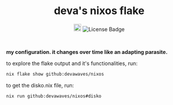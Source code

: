 <h1 align="center">deva's nixos flake</h1>

<p align="center">
   <a href="https://nixos.org"><img src="https://builtwithnix.org/badge.svg" alt="built with nix" height="20"/></a>
   <img src="https://img.shields.io/github/license/devawaves/nixos" alt="License Badge"/>
</p>

<br>

**my configuration. it changes over time like an adapting parasite.**

to explore the flake output and it's functionalities, run:

```sh
nix flake show github:devawaves/nixos
```

to get the disko.nix file, run:
```sh
nix run github:devawaves/nixos#disko
```
